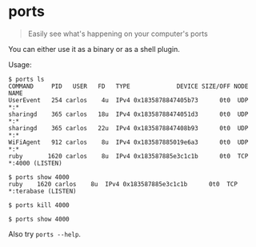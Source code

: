 # ports

> Easily see what's happening on your computer's ports

You can either use it as a binary or as a shell plugin.

Usage:

```console
$ ports ls
COMMAND     PID   USER   FD   TYPE             DEVICE SIZE/OFF NODE NAME
UserEvent   254 carlos    4u  IPv4 0x1835878847405b73      0t0  UDP *:*
sharingd    365 carlos   18u  IPv4 0x18358788474051d3      0t0  UDP *:*
sharingd    365 carlos   22u  IPv4 0x1835878847408b93      0t0  UDP *:*
WiFiAgent   912 carlos    8u  IPv4 0x183587885019e6a3      0t0  UDP *:*
ruby       1620 carlos    8u  IPv4 0x183587885e3c1c1b      0t0  TCP *:4000 (LISTEN)

$ ports show 4000
ruby    1620 carlos    8u  IPv4 0x183587885e3c1c1b      0t0  TCP *:terabase (LISTEN)

$ ports kill 4000

$ ports show 4000
```

Also try `ports --help`.
